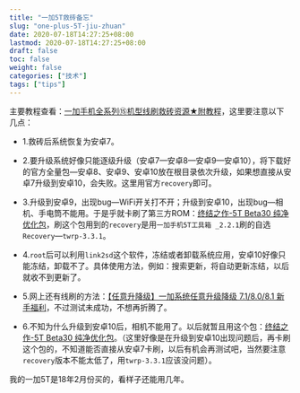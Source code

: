 ```yaml
---
title: "一加5T救砖备忘"
slug: "one-plus-5T-jiu-zhuan"
date: 2020-07-18T14:27:25+08:00
lastmod: 2020-07-18T14:27:25+08:00
draft: false
toc: false
weight: false
categories: ["技术"]
tags: ["tips"]
---
```


 主要教程查看：[一加手机全系列⑮机型线刷救砖资源★附教程](https://www.oneplusbbs.com/forum.php?mod=viewthread&tid=4446250)，这里要注意以下几点：

+ 1.救砖后系统恢复为安卓7。

+ 2.要升级系统好像只能逐级升级（安卓7—安卓8—安卓9—安卓10），将下载好的官方全量包—安卓8、安卓9、安卓10放在根目录依次升级，如果想直接从安卓7升级到安卓10，会失败。这里用官方`recovery`即可。

+ 3.升级到安卓9，出现bug—WiFi开关打不开；升级到安卓10，出现bug—相机、手电筒不能用。于是乎就卡刷了第三方ROM：[终结之作-5T Beta30 纯净优化包](https://www.oneplusbbs.com/thread-4723496-1.html)，刷这个包用到的`recovery`是用`一加手机5T工具箱 _2.2.1`刷的自选`Recovery`—`twrp-3.3.1`。

+ 4.`root`后可以利用`link2sd`这个软件，冻结或者卸载系统应用，安卓10好像只能冻结，卸载不了。具体使用方法，例如：搜索更新，将自动更新冻结，以后就收不到更新了。

+ 5.网上还有线刷的方法：[【任意升降级】一加系统任意升级降级 7.1/8.0/8.1 新手福利](https://www.oneplusbbs.com/thread-4330832-1.html)，不过测试未成功，不想再折腾了。

+ 6.不知为什么升级到安卓10后，相机不能用了。以后就暂且用这个包：[终结之作-5T Beta30 纯净优化包](https://www.oneplusbbs.com/thread-4723496-1.html)。（这里好像是在升级到安卓10出现问题后，再卡刷这个包的，不知道能否直接从安卓7卡刷，以后有机会再测试吧，当然要注意`recovery`版本不能太低了，用`twrp-3.3.1`应该没问题）。

我的一加5T是18年2月份买的，看样子还能用几年。 



